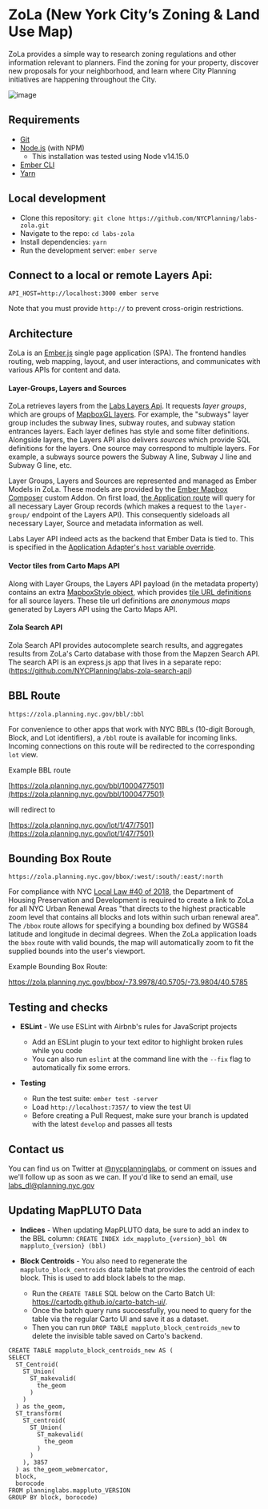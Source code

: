 # ZoLa (New York City’s Zoning & Land Use Map)

ZoLa provides a simple way to research zoning regulations and other information relevant to planners. Find the zoning for your property, discover new proposals for your neighborhood, and learn where City Planning initiatives are happening throughout the City.

![image](https://user-images.githubusercontent.com/409279/34126699-83fe1ab0-e408-11e7-84eb-1f228f43c071.png)

## Requirements

- [Git](https://git-scm.com/)
- [Node.js](https://nodejs.org/) (with NPM)
  - This installation was tested using Node v14.15.0
- [Ember CLI](https://ember-cli.com/)
- [Yarn](https://yarnpkg.com/)

## Local development

- Clone this repository: `git clone https://github.com/NYCPlanning/labs-zola.git`
- Navigate to the repo: `cd labs-zola`
- Install dependencies: `yarn`
- Run the development server: `ember serve`

## Connect to a local or remote Layers Api:
```
API_HOST=http://localhost:3000 ember serve
```
Note that you must provide `http://` to prevent cross-origin restrictions.

## Architecture

ZoLa is an [Ember.js](https://www.emberjs.com/) single page application (SPA).  The frontend handles routing, web mapping, layout, and user interactions, and communicates with various APIs for content and data.

#### Layer-Groups, Layers and Sources

ZoLa retrieves layers from the [Labs Layers Api](https://github.com/nycplanning/labs-layers-api). It requests _layer groups_, which are groups of [MapboxGL layers](https://docs.mapbox.com/mapbox-gl-js/style-spec/layers/). For example, the "subways" layer group includes the subway lines, subway routes, and subway station entrances layers. Each layer defines has style and some filter definitions. Alongside layers, the Layers API also delivers _sources_ which provide SQL definitions for the layers. One source may correspond to multiple layers. For example, a subways source powers the Subway A line, Subway J line and Subway G line, etc.

Layer Groups, Layers and Sources are represented and managed as Ember Models in ZoLa. These models are provided by the [Ember Mapbox Composer](https://github.com/NYCPlanning/ember-mapbox-composer) custom Addon. On first load, [the Application route](https://github.com/NYCPlanning/labs-zola/blob/develop/app/routes/application.js#L34) will query for all necessary Layer Group records (which makes a request to the `layer-group/` endpoint of the Layers API). This consequently sideloads all necessary Layer, Source and metadata information as well.

Labs Layer API indeed acts as the backend that Ember Data is tied to. This is specified in the [Application Adapter's `host` variable override](https://github.com/NYCPlanning/labs-zola/blob/develop/app/adapters/layer-group.js#L4-L7).

#### Vector tiles from Carto Maps API
Along with Layer Groups, the Layers API payload (in the metadata property) contains an extra [MapboxStyle object](https://docs.mapbox.com/mapbox-gl-js/style-spec/root/), which provides [tile URL definitions](https://docs.mapbox.com/mapbox-gl-js/style-spec/sources/) for all source layers. These tile url definitions are _anonymous maps_ generated by Layers API using the Carto Maps API.

#### Zola Search API 
Zola Search API provides autocomplete search results, and aggregates results from ZoLa's Carto database with those from the Mapzen Search API. The search API is an express.js app that lives in a separate repo: (https://github.com/NYCPlanning/labs-zola-search-api)

## BBL Route

 `https://zola.planning.nyc.gov/bbl/:bbl`

For convenience to other apps that work with NYC BBLs (10-digit Borough, Block, and Lot identifiers), a `/bbl` route is available for incoming links.  Incoming connections on this route will be redirected to the corresponding `lot` view.

Example BBL route

[https://zola.planning.nyc.gov/bbl/1000477501](https://zola.planning.nyc.gov/bbl/1000477501)

will redirect to 

[https://zola.planning.nyc.gov/lot/1/47/7501](https://zola.planning.nyc.gov/lot/1/47/7501)

## Bounding Box Route

`https://zola.planning.nyc.gov/bbox/:west/:south/:east/:north`


For compliance with NYC [Local Law #40 of 2018](http://nyc.legistar1.com/nyc/attachments/f6a21032-ecd2-4197-ba05-f415caa39ecf.pdf), the Department of Housing Preservation and Development is required to create a link to ZoLa for all NYC Urban Renewal Areas "that directs to the highest practicable zoom level that contains all blocks and lots within such urban renewal area".  The `/bbox` route allows for specifying a bounding box defined by WGS84 latitude and longitude in decimal degrees.  When the ZoLa application loads the `bbox` route with valid bounds, the map will automatically zoom to fit the supplied bounds into the user's viewport.

Example Bounding Box Route:

https://zola.planning.nyc.gov/bbox/-73.9978/40.5705/-73.9804/40.5785

## Testing and checks

- **ESLint** - We use ESLint with Airbnb's rules for JavaScript projects
  - Add an ESLint plugin to your text editor to highlight broken rules while you code
  - You can also run `eslint` at the command line with the `--fix` flag to automatically fix some errors.

- **Testing**
  - Run the test suite: `ember test -server`
  - Load `http://localhost:7357/` to view the test UI
  - Before creating a Pull Request, make sure your branch is updated with the latest `develop` and passes all tests

## Contact us

You can find us on Twitter at [@nycplanninglabs](https://twitter.com/nycplanninglabs), or comment on issues and we'll follow up as soon as we can. If you'd like to send an email, use [labs_dl@planning.nyc.gov](mailto:labs_dl@planning.nyc.gov)

## Updating MapPLUTO Data

- **Indices** - When updating MapPLUTO data, be sure to add an index to the BBL column: `CREATE INDEX idx_mappluto_{version}_bbl ON mappluto_{version} (bbl)`

- **Block Centroids** - You also need to regenerate the `mappluto_block_centroids` data table that provides the centroid of each block. This is used to add block labels to the map. 
  - Run the `CREATE TABLE` SQL below on the Carto Batch UI: https://cartodb.github.io/carto-batch-ui/. 
  - Once the batch query runs successfully, you need to query for the table via the regular Carto UI and save it as a dataset.
  - Then you can run `DROP TABLE mappluto_block_centroids_new` to delete the invisible table saved on Carto's backend.

```
CREATE TABLE mappluto_block_centroids_new AS (
SELECT
  ST_Centroid(
    ST_Union(
      ST_makevalid(
        the_geom
      )
    )
  ) as the_geom,
  ST_transform(
    ST_centroid(
      ST_Union(
        ST_makevalid(
          the_geom
        )
      )
    ), 3857
  ) as the_geom_webmercator,
  block,
  borocode
FROM planninglabs.mappluto_VERSION
GROUP BY block, borocode)
```
